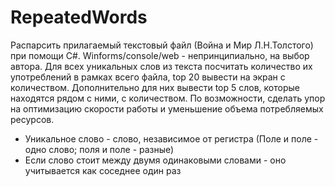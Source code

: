 # RepeatedWords

Распарсить прилагаемый текстовый файл (Война и Мир Л.Н.Толстого) при помощи C#. Winforms/console/web - непринципиально, на выбор автора.
Для всех уникальных слов из текста посчитать количество их употреблений в рамках всего файла, 
top 20 вывести на экран с количеством. Дополнительно для них вывести top 5 слов, которые находятся рядом с ними, с количеством. 
По возможности, сделать упор на оптимизацию скорости работы и уменьшение объема потребляемых ресурсов.


* Уникальное слово - слово, независимое от регистра (Поле и поле - одно слово; поля и поле - разные)
* Если слово стоит между двумя одинаковыми словами - оно учитывается как соседнее один раз
